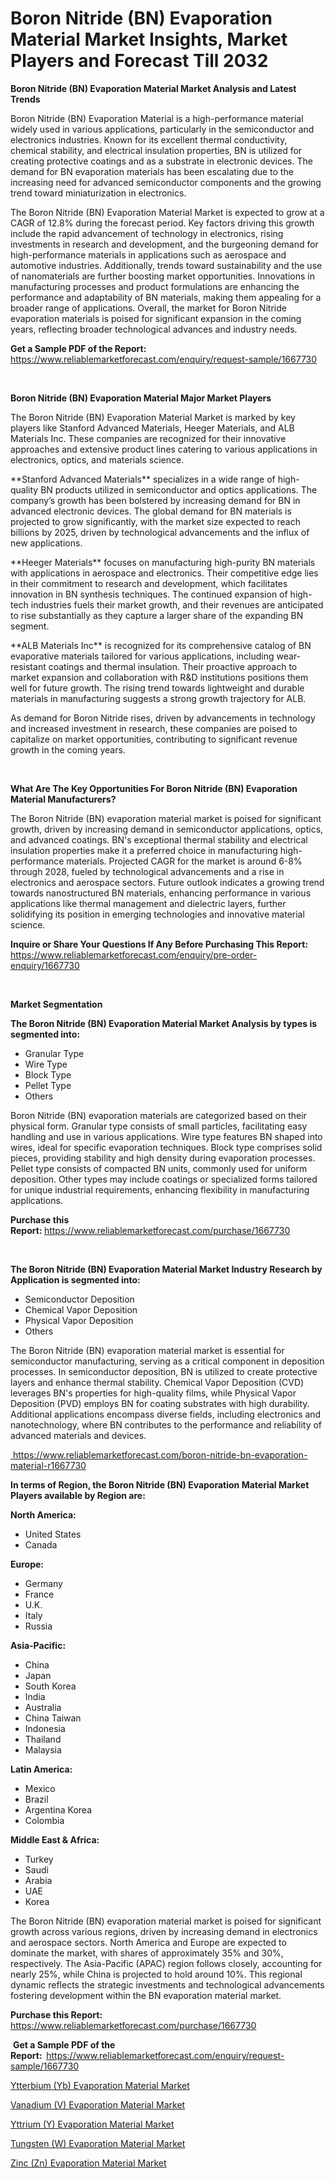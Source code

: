 <p><h1>Boron Nitride (BN) Evaporation Material Market Insights, Market Players and Forecast Till 2032</h1></p><p><strong>Boron Nitride (BN) Evaporation Material Market Analysis and Latest Trends</strong></p>
<p><p>Boron Nitride (BN) Evaporation Material is a high-performance material widely used in various applications, particularly in the semiconductor and electronics industries. Known for its excellent thermal conductivity, chemical stability, and electrical insulation properties, BN is utilized for creating protective coatings and as a substrate in electronic devices. The demand for BN evaporation materials has been escalating due to the increasing need for advanced semiconductor components and the growing trend toward miniaturization in electronics.</p><p>The Boron Nitride (BN) Evaporation Material Market is expected to grow at a CAGR of 12.8% during the forecast period. Key factors driving this growth include the rapid advancement of technology in electronics, rising investments in research and development, and the burgeoning demand for high-performance materials in applications such as aerospace and automotive industries. Additionally, trends toward sustainability and the use of nanomaterials are further boosting market opportunities. Innovations in manufacturing processes and product formulations are enhancing the performance and adaptability of BN materials, making them appealing for a broader range of applications. Overall, the market for Boron Nitride evaporation materials is poised for significant expansion in the coming years, reflecting broader technological advances and industry needs.</p></p>
<p><strong>Get a Sample PDF of the Report:&nbsp;</strong> <a href="https://www.reliablemarketforecast.com/enquiry/request-sample/1667730?utm_campaign=1885&utm_medium=2&utm_source=Github&utm_content=ia&utm_term=02042025&utm_id=boron-nitride-bn-evaporation-material">https://www.reliablemarketforecast.com/enquiry/request-sample/1667730</a></p>
<p>&nbsp;</p>
<p><strong>Boron Nitride (BN) Evaporation Material Major Market Players</strong></p>
<p><p>The Boron Nitride (BN) Evaporation Material Market is marked by key players like Stanford Advanced Materials, Heeger Materials, and ALB Materials Inc. These companies are recognized for their innovative approaches and extensive product lines catering to various applications in electronics, optics, and materials science.</p><p>**Stanford Advanced Materials** specializes in a wide range of high-quality BN products utilized in semiconductor and optics applications. The company’s growth has been bolstered by increasing demand for BN in advanced electronic devices. The global demand for BN materials is projected to grow significantly, with the market size expected to reach billions by 2025, driven by technological advancements and the influx of new applications.</p><p>**Heeger Materials** focuses on manufacturing high-purity BN materials with applications in aerospace and electronics. Their competitive edge lies in their commitment to research and development, which facilitates innovation in BN synthesis techniques. The continued expansion of high-tech industries fuels their market growth, and their revenues are anticipated to rise substantially as they capture a larger share of the expanding BN segment.</p><p>**ALB Materials Inc** is recognized for its comprehensive catalog of BN evaporative materials tailored for various applications, including wear-resistant coatings and thermal insulation. Their proactive approach to market expansion and collaboration with R&D institutions positions them well for future growth. The rising trend towards lightweight and durable materials in manufacturing suggests a strong growth trajectory for ALB.</p><p>As demand for Boron Nitride rises, driven by advancements in technology and increased investment in research, these companies are poised to capitalize on market opportunities, contributing to significant revenue growth in the coming years.</p></p>
<p>&nbsp;</p>
<p><strong>What Are The Key Opportunities For Boron Nitride (BN) Evaporation Material Manufacturers?</strong></p>
<p><p>The Boron Nitride (BN) evaporation material market is poised for significant growth, driven by increasing demand in semiconductor applications, optics, and advanced coatings. BN's exceptional thermal stability and electrical insulation properties make it a preferred choice in manufacturing high-performance materials. Projected CAGR for the market is around 6-8% through 2028, fueled by technological advancements and a rise in electronics and aerospace sectors. Future outlook indicates a growing trend towards nanostructured BN materials, enhancing performance in various applications like thermal management and dielectric layers, further solidifying its position in emerging technologies and innovative material science.</p></p>
<p><strong>Inquire or Share Your Questions If Any Before Purchasing This Report:</strong> <a href="https://www.reliablemarketforecast.com/enquiry/pre-order-enquiry/1667730?utm_campaign=1885&utm_medium=2&utm_source=Github&utm_content=ia&utm_term=02042025&utm_id=boron-nitride-bn-evaporation-material">https://www.reliablemarketforecast.com/enquiry/pre-order-enquiry/1667730</a></p>
<p>&nbsp;</p>
<p><strong>Market Segmentation</strong></p>
<p><strong>The Boron Nitride (BN) Evaporation Material Market Analysis by types is segmented into:</strong></p>
<p><ul><li>Granular Type</li><li>Wire Type</li><li>Block Type</li><li>Pellet Type</li><li>Others</li></ul></p>
<p><p>Boron Nitride (BN) evaporation materials are categorized based on their physical form. Granular type consists of small particles, facilitating easy handling and use in various applications. Wire type features BN shaped into wires, ideal for specific evaporation techniques. Block type comprises solid pieces, providing stability and high density during evaporation processes. Pellet type consists of compacted BN units, commonly used for uniform deposition. Other types may include coatings or specialized forms tailored for unique industrial requirements, enhancing flexibility in manufacturing applications.</p></p>
<p><strong>Purchase this Report:&nbsp;</strong><a href="https://www.reliablemarketforecast.com/purchase/1667730?utm_campaign=1885&utm_medium=2&utm_source=Github&utm_content=ia&utm_term=02042025&utm_id=boron-nitride-bn-evaporation-material">https://www.reliablemarketforecast.com/purchase/1667730</a></p>
<p>&nbsp;</p>
<p><strong>The Boron Nitride (BN) Evaporation Material Market Industry Research by Application is segmented into:</strong></p>
<p><ul><li>Semiconductor Deposition</li><li>Chemical Vapor Deposition</li><li>Physical Vapor Deposition</li><li>Others</li></ul></p>
<p><p>The Boron Nitride (BN) evaporation material market is essential for semiconductor manufacturing, serving as a critical component in deposition processes. In semiconductor deposition, BN is utilized to create protective layers and enhance thermal stability. Chemical Vapor Deposition (CVD) leverages BN's properties for high-quality films, while Physical Vapor Deposition (PVD) employs BN for coating substrates with high durability. Additional applications encompass diverse fields, including electronics and nanotechnology, where BN contributes to the performance and reliability of advanced materials and devices.</p></p>
<p><a href="https://www.reliablemarketforecast.com/boron-nitride-bn-evaporation-material-r1667730?utm_campaign=1885&utm_medium=2&utm_source=Github&utm_content=ia&utm_term=02042025&utm_id=boron-nitride-bn-evaporation-material">&nbsp;https://www.reliablemarketforecast.com/boron-nitride-bn-evaporation-material-r1667730</a></p>
<p><strong>In terms of Region, the Boron Nitride (BN) Evaporation Material Market Players available by Region are:</strong></p>
<p>
    <p> <strong> North America: </strong>
        <ul>
            <li>United States</li>
            <li>Canada</li>
        </ul>
        </p> 
    <p> <strong> Europe: </strong>
        <ul>
            <li>Germany</li>
            <li>France</li>
            <li>U.K.</li>
            <li>Italy</li>
            <li>Russia</li>
        </ul>
        </p> 
    <p> <strong> Asia-Pacific: </strong>
        <ul>
            <li>China</li>
            <li>Japan</li>
            <li>South Korea</li>
            <li>India</li>
            <li>Australia</li>
            <li>China Taiwan</li>
            <li>Indonesia</li>
            <li>Thailand</li>
            <li>Malaysia</li>
        </ul>
        </p> 
    <p> <strong> Latin America: </strong>
        <ul>
            <li>Mexico</li>
            <li>Brazil</li>
            <li>Argentina Korea</li>
            <li>Colombia</li>
        </ul>
        </p> 
    <p> <strong> Middle East & Africa: </strong>
        <ul>
            <li>Turkey</li>
            <li>Saudi</li>
            <li>Arabia</li>
            <li>UAE</li>
            <li>Korea</li>
        </ul>
    </p>
    </p>
<p><p>The Boron Nitride (BN) evaporation material market is poised for significant growth across various regions, driven by increasing demand in electronics and aerospace sectors. North America and Europe are expected to dominate the market, with shares of approximately 35% and 30%, respectively. The Asia-Pacific (APAC) region follows closely, accounting for nearly 25%, while China is projected to hold around 10%. This regional dynamic reflects the strategic investments and technological advancements fostering development within the BN evaporation material market.</p></p>
<p><strong>Purchase this Report: </strong><a href="https://www.reliablemarketforecast.com/purchase/1667730?utm_campaign=1885&utm_medium=2&utm_source=Github&utm_content=ia&utm_term=02042025&utm_id=boron-nitride-bn-evaporation-material">https://www.reliablemarketforecast.com/purchase/1667730</a></p>
<p>&nbsp;<strong>Get a Sample PDF of the Report:&nbsp;&nbsp;</strong><a href="https://www.reliablemarketforecast.com/enquiry/request-sample/1667730?utm_campaign=1885&utm_medium=2&utm_source=Github&utm_content=ia&utm_term=02042025&utm_id=boron-nitride-bn-evaporation-material">https://www.reliablemarketforecast.com/enquiry/request-sample/1667730</a></p>
<p><strong></strong></p>
<p><p><a href="https://github.com/melascalbirp/Market-Research-Report-List-1/blob/main/ytterbium-yb-evaporation-material-market.md?utm_campaign=1885&utm_medium=2&utm_source=Github&utm_content=ia&utm_term=02042025&utm_id=boron-nitride-bn-evaporation-material">Ytterbium (Yb) Evaporation Material Market</a></p><p><a href="https://github.com/waackheidtn5/Market-Research-Report-List-1/blob/main/vanadium-v-evaporation-material-market.md?utm_campaign=1885&utm_medium=2&utm_source=Github&utm_content=ia&utm_term=02042025&utm_id=boron-nitride-bn-evaporation-material">Vanadium (V) Evaporation Material Market</a></p><p><a href="https://github.com/guzmabugbyf1/Market-Research-Report-List-1/blob/main/yttrium-y-evaporation-material-market.md?utm_campaign=1885&utm_medium=2&utm_source=Github&utm_content=ia&utm_term=02042025&utm_id=boron-nitride-bn-evaporation-material">Yttrium (Y) Evaporation Material Market</a></p><p><a href="https://github.com/laroybarrize/Market-Research-Report-List-1/blob/main/tungsten-w-evaporation-material-market.md?utm_campaign=1885&utm_medium=2&utm_source=Github&utm_content=ia&utm_term=02042025&utm_id=boron-nitride-bn-evaporation-material">Tungsten (W) Evaporation Material Market</a></p><p><a href="https://github.com/gallatannyv6/Market-Research-Report-List-1/blob/main/zinc-zn-evaporation-material-market.md?utm_campaign=1885&utm_medium=2&utm_source=Github&utm_content=ia&utm_term=02042025&utm_id=boron-nitride-bn-evaporation-material">Zinc (Zn) Evaporation Material Market</a></p></p>